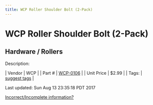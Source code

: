 ```yaml
---
title: WCP Roller Shoulder Bolt (2-Pack)
---
```


# WCP Roller Shoulder Bolt (2-Pack)
## Hardware / Rollers
Description: 	 

| Vendor | WCP | 
| Part # | [WCP-0106](http://www.wcproducts.net/WCP-0106) | 
| Unit Price | $2.99 | 
| Tags: | [suggest tags](https://docs.google.com/forms/d/e/1FAIpQLSeWyY8v3RgOty-MyWmh9U0iivNYN_molChYyS-0U-o-kOAv_g/viewform) | 

Last updated: Sun Aug 13 23:35:18 PDT 2017

 [Incorrect/Incomplete information?](https://docs.google.com/forms/d/e/1FAIpQLSeWyY8v3RgOty-MyWmh9U0iivNYN_molChYyS-0U-o-kOAv_g/viewform)